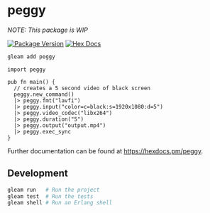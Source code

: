 # peggy

*NOTE: This package is WIP*

[![Package Version](https://img.shields.io/hexpm/v/peggy)](https://hex.pm/packages/peggy)
[![Hex Docs](https://img.shields.io/badge/hex-docs-ffaff3)](https://hexdocs.pm/peggy/)

```sh
gleam add peggy
```
```gleam
import peggy

pub fn main() {
  // creates a 5 second video of black screen
  peggy.new_command()
  |> peggy.fmt("lavfi")
  |> peggy.input("color=c=black:s=1920x1080:d=5")
  |> peggy.video_codec("libx264")
  |> peggy.duration("5")
  |> peggy.output("output.mp4")
  |> peggy.exec_sync
}
```

Further documentation can be found at <https://hexdocs.pm/peggy>.

## Development

```sh
gleam run   # Run the project
gleam test  # Run the tests
gleam shell # Run an Erlang shell
```
